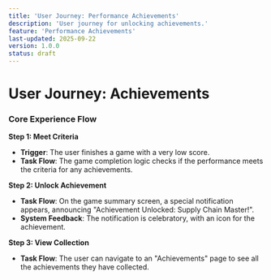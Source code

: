 ```yaml
---
title: 'User Journey: Performance Achievements'
description: 'User journey for unlocking achievements.'
feature: 'Performance Achievements'
last-updated: 2025-09-22
version: 1.0.0
status: draft
---
```


# User Journey: Achievements

### Core Experience Flow

**Step 1: Meet Criteria**
- **Trigger**: The user finishes a game with a very low score.
- **Task Flow**: The game completion logic checks if the performance meets the criteria for any achievements.

**Step 2: Unlock Achievement**
- **Task Flow**: On the game summary screen, a special notification appears, announcing "Achievement Unlocked: Supply Chain Master!".
- **System Feedback**: The notification is celebratory, with an icon for the achievement.

**Step 3: View Collection**
- **Task Flow**: The user can navigate to an "Achievements" page to see all the achievements they have collected.
